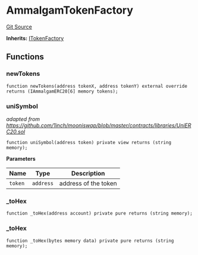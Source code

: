 # AmmalgamTokenFactory
[Git Source](https://github.com/Ammalgam-Protocol/core-v1/blob/55eccbeef5b0ef289c29a5edda7e20c492c25998/contracts/factories/AmmalgamTokenFactory.sol)

**Inherits:**
[ITokenFactory](/contracts/interfaces/factories/ITokenFactory.sol/interface.ITokenFactory.md)


## Functions
### newTokens


```solidity
function newTokens(address tokenX, address tokenY) external override returns (IAmmalgamERC20[6] memory tokens);
```

### uniSymbol

*adapted from https://github.com/1inch/mooniswap/blob/master/contracts/libraries/UniERC20.sol*


```solidity
function uniSymbol(address token) private view returns (string memory);
```
**Parameters**

|Name|Type|Description|
|----|----|-----------|
|`token`|`address`|address of the token|


### _toHex


```solidity
function _toHex(address account) private pure returns (string memory);
```

### _toHex


```solidity
function _toHex(bytes memory data) private pure returns (string memory);
```

